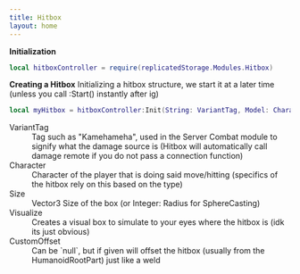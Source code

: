 ```yaml
---
title: Hitbox
layout: home
---
```


**Initialization**
```lua
local hitboxController = require(replicatedStorage.Modules.Hitbox)
```



**Creating a Hitbox**
Initializing a hitbox structure, we start it at a later time (unless you call :Start() instantly after ig)
```lua
local myHitbox = hitboxController:Init(String: VariantTag, Model: Character, Vector3: Size, Bool: Visualize, ?optional? CFrame: CustomOffset)
```
<dl>
  <dt>VariantTag</dt>
  <dd>Tag such as "Kamehameha", used in the Server Combat module to signify what the damage source is (Hitbox will automatically call damage remote if you do not pass a connection function)</dd>
  <dt>Character</dt>
  <dd>Character of the player that is doing said move/hitting (specifics of the hitbox rely on this based on the type)</dd>
  <dt>Size</dt>
  <dd>Vector3 Size of the box (or Integer: Radius for SphereCasting)</dd>
  <dt>Visualize</dt>
  <dd>Creates a visual box to simulate to your eyes where the hitbox is (idk its just obvious)</dd>
  <dt>CustomOffset</dt>
  <dd>Can be `null`, but if given will offset the hitbox (usually from the HumanoidRootPart) just like a weld</dd>
</dl>
